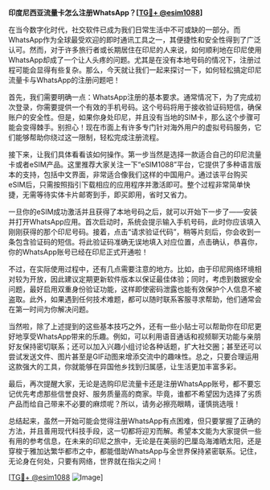 **印度尼西亚流量卡怎么注册WhatsApp？[[TG💪+ @esim1088](https://t.me/s/esim1088)]**

在当今数字化时代，社交软件已成为我们日常生活中不可或缺的一部分。而WhatsApp作为全球最受欢迎的即时通讯工具之一，其便捷性和安全性得到了广泛认可。然而，对于许多旅行者或长期居住在印尼的人来说，如何顺利地在印尼使用WhatsApp却成了一个让人头疼的问题。尤其是在没有本地号码的情况下，注册过程可能会显得有些复杂。那么，今天就让我们一起来探讨一下，如何轻松搞定印尼流量卡与WhatsApp的注册问题吧！

首先，我们需要明确一点：WhatsApp注册的基本要求。通常情况下，为了完成初次登录，你需要提供一个有效的手机号码。这个号码将用于接收验证码短信，确保账户的安全性。但是，如果你身处印尼，并且没有当地的SIM卡，那么这个步骤可能会变得棘手。别担心！现在市面上有许多专门针对海外用户的虚拟号码服务，它们能够帮助你绕过这一限制，轻松完成注册流程。

接下来，让我们具体看看该如何操作。第一步当然是选择一款适合自己的印尼流量卡或者eSIM产品。这里推荐大家关注一下“eSIM1088”平台，它提供了多种语言版本的支持，包括中文界面，非常适合像我们这样的中国用户。通过该平台购买eSIM后，只需按照指引下载相应的应用程序并激活即可。整个过程非常简单快捷，无需等待实体卡片邮寄到手，即买即用，省时又省力。

一旦你的eSIM成功激活并且获得了本地号码之后，就可以开始下一步了——安装并打开WhatsApp应用。首次启动时，系统会提示输入手机号码，此时你应该填入刚刚获得的那个印尼号码。接着，点击“请求验证代码”，稍等片刻后，你会收到一条包含验证码的短信。将此验证码准确无误地填入对应位置，点击确认，恭喜你，你的WhatsApp账号已经在印尼正式开通啦！

不过，在实际使用过程中，还有几点需要注意的地方。比如，由于印尼网络环境相对较为开放，因此建议定期更新软件版本以保证最佳体验；同时，考虑到数据安全问题，最好启用双重身份验证功能，这样即使密码泄露也能有效保护个人信息不被盗取。此外，如果遇到任何技术难题，都可以随时联系客服寻求帮助，他们通常会在第一时间为你解决问题。

当然啦，除了上述提到的这些基本技巧之外，还有一些小贴士可以帮助你在印尼更好地享受WhatsApp带来的乐趣。例如，可以利用语音通话和视频聊天功能与亲朋好友保持密切联系；还可以加入兴趣小组讨论各种话题，扩大社交圈；甚至还可以尝试发送文件、图片甚至是GIF动图来增添交流中的趣味性。总之，只要合理运用这款强大的工具，你就能够在异国他乡找到归属感，让生活更加丰富多彩。

最后，再次提醒大家，无论是选购印尼流量卡还是注册WhatsApp账号，都不要忘记优先考虑那些信誉良好、服务质量高的商家。毕竟，谁都不希望因为选择了劣质产品而给自己带来不必要的麻烦呢？所以，请务必擦亮眼睛，谨慎挑选哦！

总结起来，虽然一开始可能会觉得注册WhatsApp有点困难，但只要掌握了正确的方法，并且善用现代科技手段，这一切都将迎刃而解。希望本文能为大家提供一些有用的参考信息，在未来的印尼之旅中，无论是在美丽的巴厘岛海滩晒太阳，还是穿梭于雅加达繁华都市之中，都能借助WhatsApp与全世界保持紧密联系。记住，无论身在何处，只要有网络，世界就在指尖之间！

[[TG💪+ @esim1088](https://t.me/s/esim1088) ![Image](https://i.postimg.cc/4NQfJmqS/Snipaste-2025-05-13-00-14-12.png)]